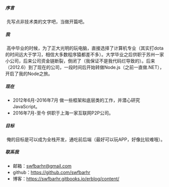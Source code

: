 ##### 序言
&nbsp;先写点非技术类的文字吧，当做开篇吧。

##### 我
&nbsp;高中毕业的时候，为了正大光明的玩电脑，直接选择了计算机专业（其实打dota的时间远大于学习，相信大多数程序猿都差不多）。大学毕业之后供职于苏州一家小公司，后来公司资金链断裂，倒闭了（我保证不是我代码烂导致的）。后来（2012.6）到了现在的公司，一段时间后开始转做Node.js（之前一直做.NET），开启了我的Node之旅。

##### 现在
+ 2012年6月-2016年7月 做一些框架和底层类的工作，并潜心研究JavaScript。
+ 2016年7月-至今 供职于上海一家互联网P2P公司。

##### 目标
&nbsp;俺的目标是可以成为全栈开发，通吃前后端（最好可以玩APP，好像比较难哦）。

##### 联系我
+  邮箱：swfbarhr@gmail.com
+  github：https://github.com/swfbarhr
+  博客：https://swfbarhr.gitbooks.io/erblog/content/